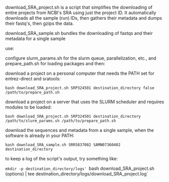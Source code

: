 download_SRA_project.sh is a script that simplifies the downloading of entire projects from NCBI's SRA using just the project ID. It automatically downloads all the sample (run) IDs, then gathers their metadata and dumps their fastq's, then gzips the data.

download_SRA_sample.sh bundles the downloading of fastqs and their metadata for a single sample

use:

configure slurm_params.sh for the slurm queue, parallelization, etc., and prepare_path.sh for loading packages and then:

download a project on a personal computer that needs the PATH set for entrez-direct and sratools:

`bash download_SRA_project.sh SRP324501 destination_directory false /path/to/prepare_path.sh`

download a project on a server that uses the SLURM scheduler and requires modules to be loaded:

`bash download_SRA_project.sh SRP324501 destination_directory /path/to/slurm_params.sh /path/to/prepare_path.sh`

download the sequences and metadata from a single sample, when the software is already in your PATH:

`bash download_SRA_sample.sh SRR5837082 SAMN07360402 destination_directory`

to keep a log of the script's output, try something like:

`mkdir -p destination_directory/logs'
`bash download_SRA_project.sh (options) | tee destination_directory/logs/download_SRA_project.log`
